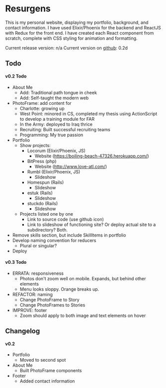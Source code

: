 # Resurgens

This is my personal website, displaying my portfolio, background, and contact information. I have used Elixir/Phoenix for the backend and ReactJS with Redux for the front end. I have created each React component from scratch, complete with CSS styling for animation and formatting.

Current release version: n/a
Current version on [github](https://github.com/davelively14/resurgens): 0.2d

## Todo

#### v0.2 Todo

- About Me
  - Add: Traditional path tongue in cheek
  - Add: Self-taught the modern web
- PhotoFrame: add content for
  - Charlotte: growing up
  - West Point: minored in CS, completed my thesis using ActionScript to develop a training module for FAR
  - In the Army: deployed to Iraq thrice
  - Recruiting: Built successful recruiting teams
  - Programming: My true passion
- Portfolio
  - Show projects:
    - Locorum (Elixir/Phoenix, JS)
      - Website (https://boiling-beach-47326.herokuapp.com/)
    - BitPress (php)
      - Website (http://www.love-atl.com/)
    - Rumbl (Elixir/Phoenix, JS)
      - Slideshow
    - Homespun (Rails)
      - Slideshow
    - estuk (Rails)
      - Slideshow
    - stuckdo (Rails)
      - Slideshow
  - Projects listed one by one
    - Link to source code (use github icon)
    - Link to slideshow of functioning site? Or deploy actual site to a subdirectory? Both.
- Remove skills section, but include SkillItems in portfolio
- Develop naming convention for reducers
  - Plural or singular?
- Deploy

#### v0.3 Todo
- ERRATA: responsiveness
  - Photos don't zoom well on mobile. Expands, but behind other elements
  - Menu looks sloppy. Orange breaks up.
- REFACTOR: naming
  - Change PhotoFrame to Story
  - Change PhotoFrames to Stories
- IMPROVE: footer
  - Zoom should apply to both image and text elements on hover

## Changelog

#### v0.2

- Portfolio
  - Moved to second spot
- About Me
  - Built PhotoFrame components
- Footer
  - Added contact information
